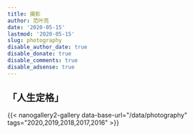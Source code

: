 ```yaml
---
title: 摄影
author: 范叶亮
date: '2020-05-15'
lastmod: '2020-05-15'
slug: photography
disable_author_date: true
disable_donate: true
disable_comments: true
disable_adsense: true
---
```


## 「人生定格」

{{< nanogallery2-gallery data-base-url="/data/photography" tags="2020,2019,2018,2017,2016" >}}

